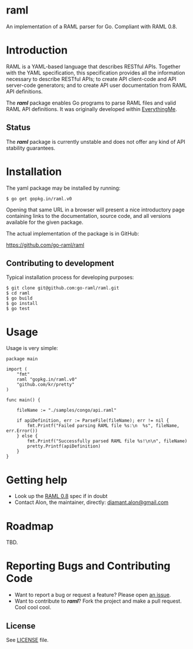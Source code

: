 raml
====

An implementation of a RAML parser for Go. Compliant with RAML 0.8.

Introduction
============

RAML is a YAML-based language that describes RESTful APIs. Together with the
YAML specification, this specification provides all the information necessary
to describe RESTful APIs; to create API client-code and API server-code
generators; and to create API user documentation from RAML API definitions.

The **_raml_** package enables Go programs to parse RAML files and valid RAML API
definitions. It was originally developed within [EverythingMe](https://www.everything.me).

Status
------

The **_raml_** package is currently unstable and does not offer any kind of API
stability guarantees.

Installation
============

The yaml package may be installed by running:

    $ go get gopkg.in/raml.v0

Opening that same URL in a browser will present a nice introductory page
containing links to the documentation, source code, and all versions available
for the given package.

The actual implementation of the package is in GitHub:

https://github.com/go-raml/raml

Contributing to development
---------------------------

Typical installation process for developing purposes:

    $ git clone git@github.com:go-raml/raml.git
    $ cd raml
    $ go build
    $ go install
    $ go test

Usage
=====

Usage is very simple:

    package main

	import (
		"fmt"
		raml "gopkg.in/raml.v0"
		"github.com/kr/pretty"
	)

	func main() {

		fileName := "./samples/congo/api.raml"

    	if apiDefinition, err := ParseFile(fileName); err != nil {
			fmt.Printf("Failed parsing RAML file %s:\n  %s", fileName, err.Error())
		} else {
			fmt.Printf("Successfully parsed RAML file %s!\n\n", fileName)
			pretty.Printf(apiDefinition)
		}
    }

Getting help
============

* Look up the [RAML 0.8](http://raml.org/spec.html) spec if in doubt
* Contact Alon, the maintainer, directly: diamant.alon@gmail.com

Roadmap
=======

TBD.

Reporting Bugs and Contributing Code
====================================

* Want to report a bug or request a feature? Please open [an issue](https://github.com/go-raml/raml/issues/new).
* Want to contribute to **_raml_**? Fork the project and make a pull request. Cool cool cool.

## License

See [LICENSE](https://github.com/go-raml/raml/blob/v0/LICENSE) file.
